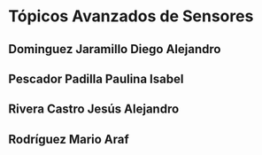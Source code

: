 # Tópicos Avanzados de Sensores
## Dominguez Jaramillo Diego Alejandro
## Pescador Padilla Paulina Isabel	
## Rivera Castro Jesús Alejandro
## Rodríguez Mario Araf


